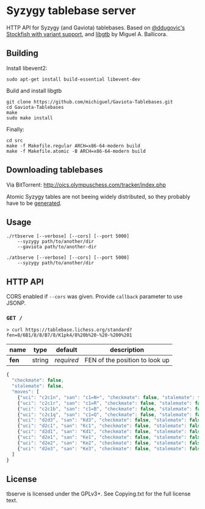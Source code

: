 Syzygy tablebase server
=======================

HTTP API for Syzygy (and Gaviota) tablebases. Based on
[@ddugovic's Stockfish with variant support](https://github.com/ddugovic/Stockfish),
and [libgtb](https://github.com/michiguel/Gaviota-Tablebases) by Miguel A. Ballicora.

Building
--------

Install libevent2:

```
sudo apt-get install build-essential libevent-dev
```

Build and install libgtb

```
git clone https://github.com/michiguel/Gaviota-Tablebases.git
cd Gaviota-Tablebases
make
sudo make install
```

Finally:

```
cd src
make -f Makefile.regular ARCH=x86-64-modern build
make -f Makefile.atomic -B ARCH=x86-64-modern build
```

Downloading tablebases
----------------------

Via BitTorrent: http://oics.olympuschess.com/tracker/index.php

Atomic Syzygy tables are not beeing widely distributed, so they probably
have to be [generated](https://github.com/syzygy1/tb).

Usage
-----

```
./rtbserve [--verbose] [--cors] [--port 5000]
    --syzygy path/to/another/dir
    --gaviota path/to/another-dir

./atbserve [--verbose] [--cors] [--port 5000]
    --syzygy path/to/another/dir
```

HTTP API
--------

CORS enabled if `--cors` was given. Provide `callback` parameter to use JSONP.

### `GET /`

```
> curl https://tablebase.lichess.org/standard?fen=8/6B1/8/8/B7/8/K1pk4/8%20b%20-%20-%200%201
```

name | type | default | description
--- | --- | --- | ---
**fen** | string | *required* | FEN of the position to look up

```javascript
{
  "checkmate": false,
  "stalemate": false,
  "moves": [
    {"uci": "c2c1n", "san": "c1=N+", "checkmate": false, "stalemate": false, "insufficient_material": false, "zeroing": true, "wdl": 1, "dtz": 109, "dtm": 133},
    {"uci": "c2c1r", "san": "c1=R", "checkmate": false, "stalemate": false, "insufficient_material": false, "zeroing": true, "wdl": 2, "dtz": 3, "dtm": 39},
    {"uci": "c2c1b", "san": "c1=B", "checkmate": false, "stalemate": false, "insufficient_material": false, "zeroing": true, "wdl": 2, "dtz": 2, "dtm": 39},
    {"uci": "c2c1q", "san": "c1=Q", "checkmate": false, "stalemate": false, "insufficient_material": false, "zeroing": true, "wdl": 2, "dtz": 2, "dtm": 39},
    {"uci": "d2d3", "san": "Kd3", "checkmate": false, "stalemate": false, "insufficient_material": false, "zeroing": false, "wdl": 2, "dtz": 3, "dtm": 35},
    {"uci": "d2c1", "san": "Kc1", "checkmate": false, "stalemate": false, "insufficient_material": false, "zeroing": false, "wdl": 2, "dtz": 5, "dtm": 31},
    {"uci": "d2d1", "san": "Kd1", "checkmate": false, "stalemate": false, "insufficient_material": false, "zeroing": false, "wdl": 2, "dtz": 3, "dtm": 31},
    {"uci": "d2e1", "san": "Ke1", "checkmate": false, "stalemate": false, "insufficient_material": false, "zeroing": false, "wdl": 2, "dtz": 1, "dtm": 31},
    {"uci": "d2e2", "san": "Ke2", "checkmate": false, "stalemate": false, "insufficient_material": false, "zeroing": false, "wdl": 2, "dtz": 1, "dtm": 31},
    {"uci": "d2e3", "san": "Ke3", "checkmate": false, "stalemate": false, "insufficient_material": false, "zeroing": false, "wdl": 2, "dtz": 1, "dtm": 31}
  ]
}
```

License
-------

tbserve is licensed under the GPLv3+. See Copying.txt for the full
license text.
